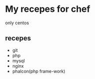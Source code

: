 # My recepes for chef
only centos

## recepes
* git
* php
* mysql
* nginx
* phalcon(php frame-work)
